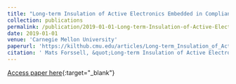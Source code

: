 ```yaml
---
title: "Long-term Insulation of Active Electronics Embedded in Compliant Neural Probes"
collection: publications
permalink: /publication/2019-01-01-Long-term-Insulation-of-Active-Electronics-Embedded-in-Compliant-Neural-Probes
date: 2019-01-01
venue: 'Carnegie Mellon University'
paperurl: 'https://kilthub.cmu.edu/articles/Long-term_Insulation_of_Active_Electronics_Embedded_in_Compliant_Neural_Probes/7680125/1'
citation: ' Mats Forssell, &quot;Long-term Insulation of Active Electronics Embedded in Compliant Neural Probes.&quot; Carnegie Mellon University, 2019.'
---
```

[Access paper here](https://kilthub.cmu.edu/articles/Long-term_Insulation_of_Active_Electronics_Embedded_in_Compliant_Neural_Probes/7680125/1){:target="_blank"}
